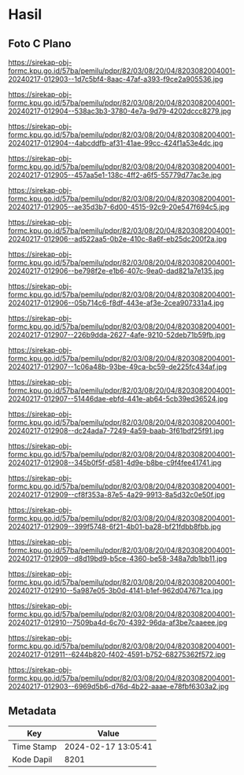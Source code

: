 # Hasil

## Foto C Plano

https://sirekap-obj-formc.kpu.go.id/57ba/pemilu/pdpr/82/03/08/20/04/8203082004001-20240217-012903--1d7c5bf4-8aac-47af-a393-f9ce2a905536.jpg

https://sirekap-obj-formc.kpu.go.id/57ba/pemilu/pdpr/82/03/08/20/04/8203082004001-20240217-012904--538ac3b3-3780-4e7a-9d79-4202dccc8279.jpg

https://sirekap-obj-formc.kpu.go.id/57ba/pemilu/pdpr/82/03/08/20/04/8203082004001-20240217-012904--4abcddfb-af31-41ae-99cc-424f1a53e4dc.jpg

https://sirekap-obj-formc.kpu.go.id/57ba/pemilu/pdpr/82/03/08/20/04/8203082004001-20240217-012905--457aa5e1-138c-4ff2-a6f5-55779d77ac3e.jpg

https://sirekap-obj-formc.kpu.go.id/57ba/pemilu/pdpr/82/03/08/20/04/8203082004001-20240217-012905--ae35d3b7-6d00-4515-92c9-20e547f694c5.jpg

https://sirekap-obj-formc.kpu.go.id/57ba/pemilu/pdpr/82/03/08/20/04/8203082004001-20240217-012906--ad522aa5-0b2e-410c-8a6f-eb25dc200f2a.jpg

https://sirekap-obj-formc.kpu.go.id/57ba/pemilu/pdpr/82/03/08/20/04/8203082004001-20240217-012906--be798f2e-e1b6-407c-9ea0-dad821a7e135.jpg

https://sirekap-obj-formc.kpu.go.id/57ba/pemilu/pdpr/82/03/08/20/04/8203082004001-20240217-012906--05b714c6-f8df-443e-af3e-2cea907331a4.jpg

https://sirekap-obj-formc.kpu.go.id/57ba/pemilu/pdpr/82/03/08/20/04/8203082004001-20240217-012907--226b9dda-2627-4afe-9210-52deb71b59fb.jpg

https://sirekap-obj-formc.kpu.go.id/57ba/pemilu/pdpr/82/03/08/20/04/8203082004001-20240217-012907--1c06a48b-93be-49ca-bc59-de225fc434af.jpg

https://sirekap-obj-formc.kpu.go.id/57ba/pemilu/pdpr/82/03/08/20/04/8203082004001-20240217-012907--51446dae-ebfd-441e-ab64-5cb39ed36524.jpg

https://sirekap-obj-formc.kpu.go.id/57ba/pemilu/pdpr/82/03/08/20/04/8203082004001-20240217-012908--dc24ada7-7249-4a59-baab-3f61bdf25f91.jpg

https://sirekap-obj-formc.kpu.go.id/57ba/pemilu/pdpr/82/03/08/20/04/8203082004001-20240217-012908--345b0f5f-d581-4d9e-b8be-c9f4fee41741.jpg

https://sirekap-obj-formc.kpu.go.id/57ba/pemilu/pdpr/82/03/08/20/04/8203082004001-20240217-012909--cf8f353a-87e5-4a29-9913-8a5d32c0e50f.jpg

https://sirekap-obj-formc.kpu.go.id/57ba/pemilu/pdpr/82/03/08/20/04/8203082004001-20240217-012909--399f5748-6f21-4b01-ba28-bf21fdbb8fbb.jpg

https://sirekap-obj-formc.kpu.go.id/57ba/pemilu/pdpr/82/03/08/20/04/8203082004001-20240217-012909--d8d19bd9-b5ce-4360-be58-348a7db1bb11.jpg

https://sirekap-obj-formc.kpu.go.id/57ba/pemilu/pdpr/82/03/08/20/04/8203082004001-20240217-012910--5a987e05-3b0d-4141-b1ef-962d047671ca.jpg

https://sirekap-obj-formc.kpu.go.id/57ba/pemilu/pdpr/82/03/08/20/04/8203082004001-20240217-012910--7509ba4d-6c70-4392-96da-af3be7caaeee.jpg

https://sirekap-obj-formc.kpu.go.id/57ba/pemilu/pdpr/82/03/08/20/04/8203082004001-20240217-012911--6244b820-f402-4591-b752-68275362f572.jpg

https://sirekap-obj-formc.kpu.go.id/57ba/pemilu/pdpr/82/03/08/20/04/8203082004001-20240217-012903--6969d5b6-d76d-4b22-aaae-e78fbf6303a2.jpg


## Metadata

| Key        | Value               |
| ---------- | ------------------- |
| Time Stamp | 2024-02-17 13:05:41 |
| Kode Dapil | 8201                |



